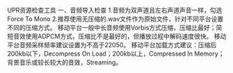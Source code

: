 UPR资源检查工具
一、音频导入检查
1.音频为双声道且左右声道声音一样，勾选Force To Mono
2.推荐使用无压缩的.wav文件作为原始文件，针对不同平台设置不同的压缩方式。
  移动平台一般中长音频使用Vorbis方式压缩，压缩比最好；简短音效使用ADPCM方式，压缩比不是最好的，但播放过程中解码速度很快。
  移动平台音频采样频率建议设置为不高于22050。
  移动平台加载方式建议：压缩后200kb以下，Decompress On Load；200kb以上，Compressed In Memory；背景音乐或较长较大的音效，Streaming。
